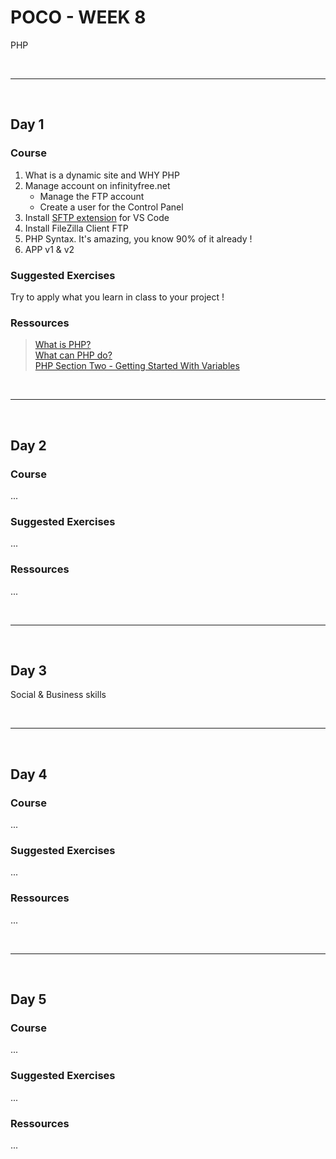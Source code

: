 # POCO - WEEK 8
PHP


<br>

---

<br>

## Day 1

### Course
1. What is a dynamic site and WHY PHP
2. Manage account on infinityfree.net
    - Manage the FTP account
    - Create a user for the Control Panel
3. Install [SFTP extension](https://marketplace.visualstudio.com/items?itemName=liximomo.sftp) for VS Code
4. Install FileZilla Client FTP
5. PHP Syntax. It's amazing, you know 90% of it already !
6. APP v1 & v2


### Suggested Exercises
Try to apply what you learn in class to your project !


### Ressources
 > [What is PHP?](https://www.php.net/manual/en/intro-whatis.php)<br>
   [What can PHP do?](https://www.php.net/manual/en/intro-whatcando.php)<br>
   [PHP Section Two - Getting Started With Variables](https://www.homeandlearn.co.uk/php/php.html)
   


<br>

---

<br>

## Day 2

### Course
...


### Suggested Exercises
...


### Ressources
...

<br>

---

<br>

## Day 3
Social & Business skills



<br>

---

<br>

## Day 4

### Course
...


### Suggested Exercises
...


### Ressources
...



<br>

---

<br>

## Day 5

### Course
...


### Suggested Exercises
...


### Ressources
...